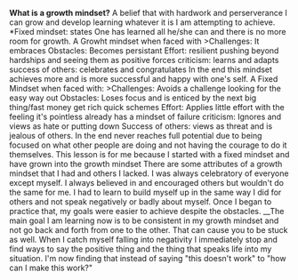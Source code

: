 **What is a growth mindset?** A belief that with hardwork and perserverance I can grow and develop learning whatever it is I am attempting to achieve.
*Fixed mindset: states One has learned all he/she can and there is no more room for growth.
A Growht mindset when faced with
             >Challenges: It embraces   Obstacles: Becomes persistant   Effort: resilient pushing beyond hardships and seeing them as positive forces  criticism: learns and adapts 
             success of others: celebrates and congratulates    In the end this mindset achieves more and is more successful and happy with one's self.
A Fixed Mindset when faced with:
               >Challenges: Avoids a challenge looking for the easy way out     Obstacles: Loses focus and is enticed by the next big thing/fast money get rich quick schemes     Effort: Applies little effort with the feeling it's pointless already has a mindset of failure     criticism: Ignores and views as hate or putting down   Success of others: views as threat and is jealous of others. In the end never reaches full potential due to being focused on what other people are doing and not having the courage to do it themselves.
     This lesson is for me because I started with a fixed mindset and have grown into the growth mindset
     There are some attributes of a growth mindset that I had and others I lacked. I was always celebratory of everyone except myself. I always believed in and encouraged others but wouldn't do the same for me. I had to learn to build myself up in the same way I did for others and not speak negatively or badly about myself. Once I began to practice that, my goals were easier to achieve despite the obstacles.
     __The main goal I am learning now is to be consistent in my growth mindset and not go back and forth from one to the other.  That can cause you to be stuck as well.
     When I catch myself falling into negativity I immediately stop and find ways to say the positive thing and the thing that speaks life into my situation. I'm now finding that instead of saying "this doesn't work" to "how can I make this work?"
